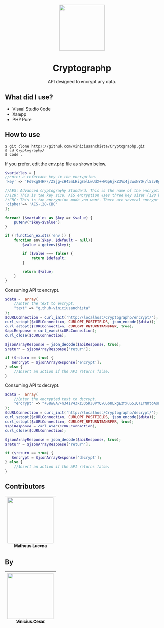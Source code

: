 <p align="center">
    <img src="https://img.icons8.com/nolan/256/password.png" width="150">
</p>

<h1 align="center">Cryptographp</h1>

<p align="center">
  API designed to encrypt any data.
</p>


## What did I use?

 * Visual Studio Code
 * Xampp
 * PHP Pure


## How to use
```
$ git clone https://github.com/viniciusanchieta/Cryptographp.git
$ cd Cryptographp/
$ code .
```
If you prefer, edit the <a href="https://github.com/viniciusanchieta/Cryptographp/blob/master/env.php">env.php</a> file as shown below.
``` php
$variables = [
//Enter a reference key in the encryption.
'key' => 'Fd9xg84HF\/ZSjg+cH45mLHigZelLwUdX++WGp6jkZ3Vx4j3woNYO\/l5zvRgNs9GUpf3ejJlpVlTvbpRXL9Fwa9R8EuaqP0qPvm1RKv22Lps=',

//AES: Advanced Cryptography Standard. This is the name of the encryption algorithm (symmetric encryption). Other symmetric encryption algorithms are: DES, 3-DES etc.
//128: This is the key size. AES encryption uses three key sizes (128 bits, 192 bits, and 256 bits). The block size in AES is also 128 bits.
//CBC: This is the encryption mode you want. There are several encryption modes, which depend on how fast you can query your functional algorithm, parallelism, and security level. Some modes are CBC (Cipher Block Chaining), BCE (Electronic Code Book), CFB (Cipher FeedBack), CTR (Counter), etc.
'cipher'=> 'AES-128-CBC'
];

foreach ($variables as $key => $value) {
    putenv("$key=$value");
}

if (!function_exists('env')) {
    function env($key, $default = null){
        $value = getenv($key);

        if ($value === false) {
            return $default;
        }

        return $value;
    }
}
```

Consuming API to encrypt.
```php
$data =  array(
    //Enter the text to encrypt.
    "text" => "github-viniciusanchieta"
);
$cURLConnection = curl_init('http://localhost/Cryptographp/encrypt/');
curl_setopt($cURLConnection, CURLOPT_POSTFIELDS, json_encode($data));
curl_setopt($cURLConnection, CURLOPT_RETURNTRANSFER, true);
$apiResponse = curl_exec($cURLConnection);
curl_close($cURLConnection);

$jsonArrayResponse = json_decode($apiResponse, true);
$return = $jsonArrayResponse['return'];

if ($return == true) {
   $encrypt = $jsonArrayResponse['encrypt'];
} else {
    //Insert an action if the API returns false.
}
```

Consuming API to decrypt.
```php
$data =  array(
    //Enter the encrypted text to decrypt.
    "encrypt" => "+S8w8A74n34IV43kz035KJ0VYQ5CGohLxgEzfxuG5IQlIrNOtoAsLrb0Mn3SQRepbC\/ItlSHvZShxs2a7RXYYmmgI\/e4cd+d+L8De9czM0A="
);
$cURLConnection = curl_init('http://localhost/Cryptographp/decrypt/');
curl_setopt($cURLConnection, CURLOPT_POSTFIELDS, json_encode($data));
curl_setopt($cURLConnection, CURLOPT_RETURNTRANSFER, true);
$apiResponse = curl_exec($cURLConnection);
curl_close($cURLConnection);

$jsonArrayResponse = json_decode($apiResponse, true);
$return = $jsonArrayResponse['return'];

if ($return == true) {
   $encrypt = $jsonArrayResponse['decrypt'];
} else {
    //Insert an action if the API returns false.
}

```

## Contributors


 |[<img src="https://avatars2.githubusercontent.com/u/28401373?s=400&v=4" width="150"><br><sub>Matheus Lucena</sub>](https://github.com/matheus-gio) |
| :---: |

## By


 |[<img src="https://avatars3.githubusercontent.com/u/31235308?s=460&u=f4799cdf05b9188e08c4802f76ee7059fa515c86&v=4" width="150"><br><sub>Vinicius Cesar</sub>](https://github.com/viniciusanchieta)|
| :---: |
